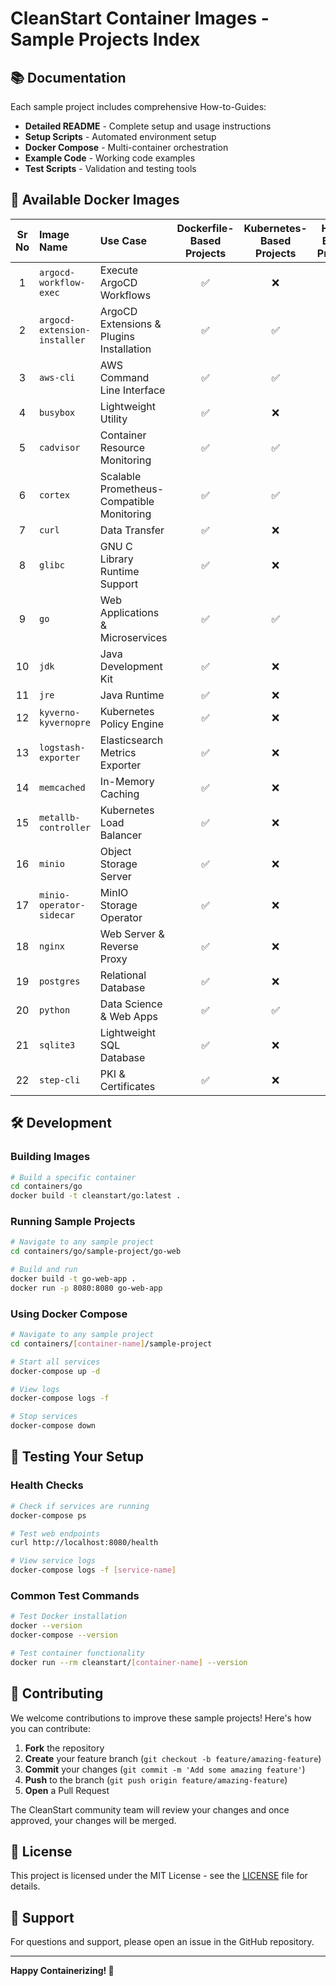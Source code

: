 # CleanStart Container Images - Sample Projects Index

## 📚 Documentation

Each sample project includes comprehensive How-to-Guides:

- **Detailed README** - Complete setup and usage instructions
- **Setup Scripts** - Automated environment setup
- **Docker Compose** - Multi-container orchestration
- **Example Code** - Working code examples
- **Test Scripts** - Validation and testing tools

## 🐳 Available Docker Images

| Sr No | Image Name | Use Case | Dockerfile-Based Projects | Kubernetes-Based Projects | Helm-Based Projects |
|:---:|:---|:---|:---:|:---:|:---:|
| 1 | `argocd-workflow-exec` | Execute ArgoCD Workflows | ✅ | ❌ | ❌ |
| 2 | `argocd-extension-installer` | ArgoCD Extensions & Plugins Installation | ✅ | ✅ | ✅ |
| 3 | `aws-cli` | AWS Command Line Interface | ✅ | ✅ | ❌ |
| 4 | `busybox` | Lightweight Utility | ✅ | ❌ | ❌ |
| 5 | `cadvisor` | Container Resource Monitoring | ✅ | ✅ | ✅ |
| 6 | `cortex` | Scalable Prometheus-Compatible Monitoring | ✅ | ✅ | ✅ |
| 7 | `curl` | Data Transfer | ✅ | ❌ | ❌ |
| 8 | `glibc` | GNU C Library Runtime Support | ✅ | ❌ | ❌ |
| 9 | `go` | Web Applications & Microservices | ✅ | ✅ | ❌ |
| 10 | `jdk` | Java Development Kit | ✅ | ❌ | ❌ |
| 11 | `jre` | Java Runtime | ✅ | ❌ | ❌ |
| 12 | `kyverno-kyvernopre` | Kubernetes Policy Engine | ✅ | ❌ | ✅ |
| 13 | `logstash-exporter` | Elasticsearch Metrics Exporter | ✅ | ❌ | ❌ |
| 14 | `memcached` | In-Memory Caching | ✅ | ❌ | ❌ |
| 15 | `metallb-controller` | Kubernetes Load Balancer | ✅ | ❌ | ✅ |
| 16 | `minio` | Object Storage Server | ✅ | ❌ | ✅ |
| 17 | `minio-operator-sidecar` | MinIO Storage Operator | ✅ | ❌ | ✅ |
| 18 | `nginx` | Web Server & Reverse Proxy | ✅ | ❌ | ❌ |
| 19 | `postgres` | Relational Database | ✅ | ❌ | ❌ |
| 20 | `python` | Data Science & Web Apps | ✅ | ✅ | ✅ |
| 21 | `sqlite3` | Lightweight SQL Database | ✅ | ❌ | ❌ |
| 22 | `step-cli` | PKI & Certificates | ✅ | ❌ | ❌ |

## 🛠️ Development

### Building Images

```bash
# Build a specific container
cd containers/go
docker build -t cleanstart/go:latest .
```

### Running Sample Projects

```bash
# Navigate to any sample project
cd containers/go/sample-project/go-web

# Build and run
docker build -t go-web-app .
docker run -p 8080:8080 go-web-app
```

### Using Docker Compose

```bash
# Navigate to any sample project
cd containers/[container-name]/sample-project

# Start all services
docker-compose up -d

# View logs
docker-compose logs -f

# Stop services
docker-compose down
```

## 🧪 Testing Your Setup

### Health Checks

```bash
# Check if services are running
docker-compose ps

# Test web endpoints
curl http://localhost:8080/health

# View service logs
docker-compose logs -f [service-name]
```

### Common Test Commands

```bash
# Test Docker installation
docker --version
docker-compose --version

# Test container functionality
docker run --rm cleanstart/[container-name] --version
```

## 🤝 Contributing

We welcome contributions to improve these sample projects! Here's how you can contribute:

1. **Fork** the repository
2. **Create** your feature branch (`git checkout -b feature/amazing-feature`)
3. **Commit** your changes (`git commit -m 'Add some amazing feature'`)
4. **Push** to the branch (`git push origin feature/amazing-feature`)
5. **Open** a Pull Request

The CleanStart community team will review your changes and once approved, your changes will be merged.

## 📝 License

This project is licensed under the MIT License - see the [LICENSE](LICENSE) file for details.

## 💬 Support

For questions and support, please open an issue in the GitHub repository.

---

**Happy Containerizing! 🚀**
